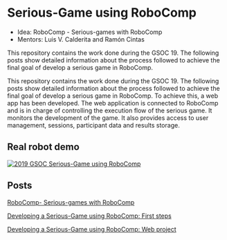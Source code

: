 # Serious-Game using RoboComp

* Idea: RoboComp - Serious-games with RoboComp
* Mentors:  Luis V. Calderita and Ramón Cintas

This repository contains the work done during the GSOC 19. The following posts show detailed information about the process followed to achieve the final goal of develop a serious game in RoboComp.

This repository contains the work done during the GSOC 19. The following posts show detailed information about the process followed to achieve the final goal of develop a serious game in RoboComp. To achieve this, a web app has been developed. The web application is connected to RoboComp and is in charge of controlling the execution flow of the serious game. It monitors the development of the game. It also provides access to user management, sessions, participant data and results storage.

## Real robot demo

[![2019 GSOC Serious-Game using RoboComp](https://img.youtube.com/vi/i4FGEiYR1JA/0.jpg)](https://youtu.be/i4FGEiYR1JA)

## Posts

[RoboComp- Serious-games with RoboComp](https://robocomp.github.io/web/gsoc/2019/alberto_andujar/post01)

[Developing a Serious-Game using RoboComp: First steps](https://robocomp.github.io/web/gsoc/2019/alberto_andujar/post02)

[Developing a Serious-Game using RoboComp: Web project](https://robocomp.github.io/web/gsoc/2019/alberto_andujar/post03)
